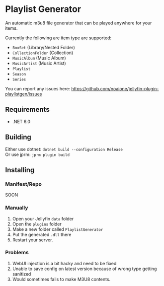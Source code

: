 # Playlist Generator

An automatic m3u8 file generator that can be played anywhere for your items.

Currently the following are item type are supported:
- `BoxSet` (Library/Nested Folder)
- `CollectionFolder` (Collection)
- `MusicAlbum` (Music Album)
- `MusicArtist` (Music Artist)
- `Playlist`
- `Season`
- `Series`

You can report any issues here: https://github.com/noaione/jellyfin-plugin-playlistgen/issues

## Requirements
- .NET 6.0

## Building
Either use dotnet: `dotnet build --configuration Release`<br />
Or use jprm: `jprm plugin build`

## Installing
### Manifest/Repo
SOON

### Manually
1. Open your Jellyfin `data` folder
2. Open the `plugins` folder
3. Make a new folder called `PlaylistGenerator`
4. Put the generated `.dll` there
5. Restart your server.

### Problems
1. WebUI injection is a bit hacky and need to be fixed
2. Unable to save config on latest version because of wrong type getting sanitized
3. Would sometimes fails to make M3U8 contents.
